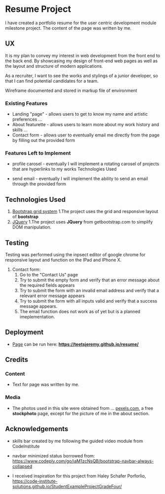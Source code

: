 # Resume Project

I have created a portfolio resume for the user centric development module milestone project. The content of the page was written by me.

## UX
It is my plan to convey my interest in web development from the front end to the back end. By showcasing my design of front-end web pages as well as the layout and structure of modern applications.

As a recruiter, I want to see the works and stylings of a junior developer, so that I can find potential candidates for a team.

Wireframe documented and stored in markup file of environment

### Existing Features
- Landing "page" - allows users to get to know my name and artistic preferences
...
- About featurette - allows users to learn more about my work history and skills
...
- Contact form - allows user to eventually email me directly from the page by filling out the provided form

### Features Left to Implement
- profile carosel - eventually I will implement a rotating carosel of projects that are hyperlinks to my works
Technologies Used

- send email - eventually I will implement the ability to send an email through the provided form

## Technologies Used
1. [Bootstrap grid system](https://getbootstrap.com)
    1.The project uses the grid and responsive layout of **bootstrap** 
2. [JQuery](https://jquery.com)
    1.The project uses **JQuery** from getbootstrap.com to simplify DOM manipulation.

## Testing
Testing was performed using the inpsect editor of google chrome for responsive layout and function on the IPad and IPhone X.

1. Contact form:
    1. Go to the "Contact Us" page
    2. Try to submit the empty form and verify that an error message about the required fields appears
    3. Try to submit the form with an invalid email address and verify that a relevant error message appears
    4. Try to submit the form with all inputs valid and verify that a success message appears.
    5. The email function does not work as of yet but is a planned imeplementation.

## Deployment

- [Page](https://teetsjeremy.github.io/resume/) can be run here: **https://teetsjeremy.github.io/resume/**

## Credits

### Content
- Text for page was written by me.

### Media
- The photos used in this site were obtained from ...
[pexels.com](https://pexels.com), a free **stockphoto** page, except for the picture of me in the about section.

## Acknowledgements

- skills bar created by me following the guided video module from CodeInstitute

- navbar minimized status borrowed from:
    https://www.codeply.com/go/iaM1zcNsQB/bootstrap-navbar-always-collapsed
    
- I received inspiration for this project from Haley Schafer Porforlio, https://code-institute-solutions.github.io/StudentExampleProjectGradeFour/